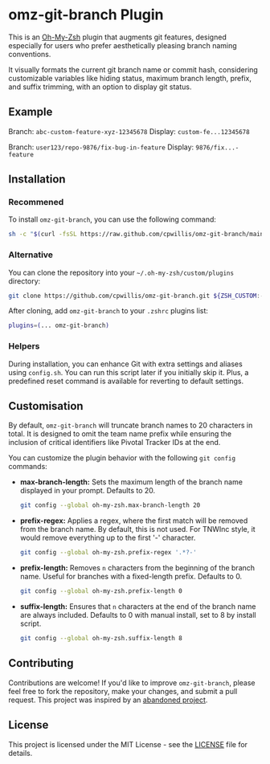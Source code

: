 # omz-git-branch Plugin

This is an [Oh-My-Zsh](https://github.com/ohmyzsh/ohmyzsh) plugin that augments git features, designed especially for users who prefer aesthetically pleasing branch naming conventions.

It visually formats the current git branch name or commit hash, considering customizable variables like hiding status, maximum branch length, prefix, and suffix trimming, with an option to display git status.

## Example

Branch: `abc-custom-feature-xyz-12345678`
Display: `custom-fe...12345678`

Branch: `user123/repo-9876/fix-bug-in-feature`
Display: `9876/fix...-feature`

## Installation

### Recommened 

To install `omz-git-branch`, you can use the following command:

```sh
sh -c "$(curl -fsSL https://raw.github.com/cpwillis/omz-git-branch/main/install.sh)"
```

### Alternative

You can clone the repository into your `~/.oh-my-zsh/custom/plugins` directory:

```sh
git clone https://github.com/cpwillis/omz-git-branch.git ${ZSH_CUSTOM:-~/.oh-my-zsh/custom}/plugins/omz-git-branch
```

After cloning, add `omz-git-branch` to your `.zshrc` plugins list:

```sh
plugins=(... omz-git-branch)
```

### Helpers

During installation, you can enhance Git with extra settings and aliases using `config.sh`. You can run this script later if you initially skip it. Plus, a predefined reset command is available for reverting to default settings.

## Customisation

By default, `omz-git-branch` will truncate branch names to 20 characters in total. It is designed to omit the team name prefix while ensuring the inclusion of critical identifiers like Pivotal Tracker IDs at the end.

You can customize the plugin behavior with the following `git config` commands:

- **max-branch-length:** Sets the maximum length of the branch name displayed in your prompt. Defaults to 20.

  ```sh
  git config --global oh-my-zsh.max-branch-length 20
  ```

- **prefix-regex:** Applies a regex, where the first match will be removed from the branch name. By default, this is not used. For TNWInc style, it would remove everything up to the first '-' character.

  ```sh
  git config --global oh-my-zsh.prefix-regex '.*?-'
  ```

- **prefix-length:** Removes `n` characters from the beginning of the branch name. Useful for branches with a fixed-length prefix. Defaults to 0.

  ```sh
  git config --global oh-my-zsh.prefix-length 0
  ```

- **suffix-length:** Ensures that `n` characters at the end of the branch name are always included. Defaults to 0 with manual install, set to 8 by install script.

  ```sh
  git config --global oh-my-zsh.suffix-length 8
  ```

## Contributing

Contributions are welcome! If you'd like to improve `omz-git-branch`, please feel free to fork the repository, make your changes, and submit a pull request. This project was inspired by an [abandoned project](https://github.com/tnwinc/omz-git).

## License

This project is licensed under the MIT License - see the [LICENSE](LICENSE) file for details.
